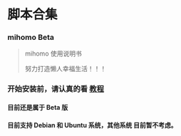 # 脚本合集


### mihomo Beta 

> mihomo 使用说明书
>
> 努力打造懒人幸福生活！！！

### 开始安装前，请认真的看 [教程](https://github.com/thNylHx/Tools/wiki/Linux-%E7%B3%BB%E7%BB%9F%E5%AE%89%E8%A3%85-mihomo-%E6%95%99%E7%A8%8B)

#### 目前还是属于 Beta 版

#### 目前支持 Debian 和 Ubuntu 系统，其他系统 目前暂不考虑。
